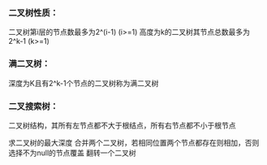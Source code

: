 ### 二叉树性质：
二叉树第i层的节点数最多为2^(i-1)   (i>=1)
高度为k的二叉树其节点总数最多为2^k-1 (k>=1)

### 满二叉树：
深度为K且有2^k-1个节点的二叉树称为满二叉树

### 二叉搜索树：
二叉树结构，其所有左节点都不大于根结点，所有右节点都不小于根节点

求二叉树的最大深度
合并两个二叉树，若相同位置两个节点都存在则相加，否则选择不为null的节点覆盖
翻转一个二叉树


